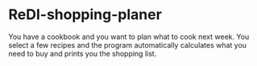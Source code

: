 # ReDI-shopping-planer
You have a cookbook and you want to plan what to cook next week. You select a few recipes and the program automatically calculates what you need to buy and prints you the shopping list.
